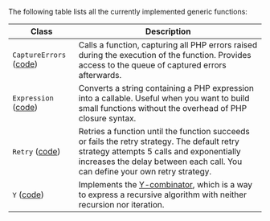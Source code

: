 The following table lists all the currently implemented generic functions:

| Class | Description |
|-------|-------------|
| `CaptureErrors` ([code][CaptureErrors]) | Calls a function, capturing all PHP errors raised during the execution of the function. Provides access to the queue of captured errors afterwards. |
| `Expression` ([code][Expression]) | Converts a string containing a PHP expression into a callable. Useful when you want to build small functions without the overhead of PHP closure syntax. |
| `Retry` ([code][Retry]) | Retries a function until the function succeeds or fails the retry strategy. The default retry strategy attempts 5 calls and exponentially increases the delay between each call. You can define your own retry strategy. |
| `Y` ([code][Y]) | Implements the [Y-combinator][Y-combinator], which is a way to express a recursive algorithm with neither recursion nor iteration. |

[CaptureErrors]: https://github.com/haldayne/fox/blob/master/src/CaptureErrors.php
[Expression]: https://github.com/haldayne/fox/blob/master/src/Expression.php
[Retry]: https://github.com/haldayne/fox/blob/master/src/Retry.php
[Y]: https://github.com/haldayne/fox/blob/master/src/Y.php

[Y-combinator]: http://matt.might.net/articles/implementation-of-recursive-fixed-point-y-combinator-in-javascript-for-memoization/

